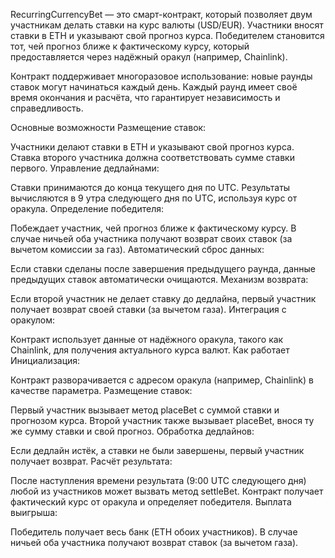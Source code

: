 RecurringCurrencyBet — это смарт-контракт, который позволяет двум участникам делать ставки на курс валюты (USD/EUR). Участники вносят ставки в ETH и указывают свой прогноз курса. Победителем становится тот, чей прогноз ближе к фактическому курсу, который предоставляется через надёжный оракул (например, Chainlink).

Контракт поддерживает многоразовое использование: новые раунды ставок могут начинаться каждый день. Каждый раунд имеет своё время окончания и расчёта, что гарантирует независимость и справедливость.

Основные возможности
Размещение ставок:

Участники делают ставки в ETH и указывают свой прогноз курса.
Ставка второго участника должна соответствовать сумме ставки первого.
Управление дедлайнами:

Ставки принимаются до конца текущего дня по UTC.
Результаты вычисляются в 9 утра следующего дня по UTC, используя курс от оракула.
Определение победителя:

Побеждает участник, чей прогноз ближе к фактическому курсу.
В случае ничьей оба участника получают возврат своих ставок (за вычетом комиссии за газ).
Автоматический сброс данных:

Если ставки сделаны после завершения предыдущего раунда, данные предыдущих ставок автоматически очищаются.
Механизм возврата:

Если второй участник не делает ставку до дедлайна, первый участник получает возврат своей ставки (за вычетом газа).
Интеграция с оракулом:

Контракт использует данные от надёжного оракула, такого как Chainlink, для получения актуального курса валют.
Как работает
Инициализация:

Контракт разворачивается с адресом оракула (например, Chainlink) в качестве параметра.
Размещение ставок:

Первый участник вызывает метод placeBet с суммой ставки и прогнозом курса.
Второй участник также вызывает placeBet, внося ту же сумму ставки и свой прогноз.
Обработка дедлайнов:

Если дедлайн истёк, а ставки не были завершены, первый участник получает возврат.
Расчёт результата:

После наступления времени результата (9:00 UTC следующего дня) любой из участников может вызвать метод settleBet.
Контракт получает фактический курс от оракула и определяет победителя.
Выплата выигрыша:

Победитель получает весь банк (ETH обоих участников).
В случае ничьей оба участника получают возврат ставок (за вычетом газа).